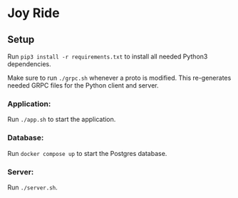 # Joy Ride

## Setup
Run `pip3 install -r requirements.txt` to install all needed Python3 dependencies.

Make sure to run `./grpc.sh` whenever a proto is modified. This re-generates needed GRPC files
for the Python client and server.

### Application:
Run `./app.sh` to start the application.

### Database:
Run `docker compose up` to start the Postgres database.

### Server:
Run `./server.sh`.